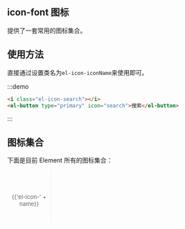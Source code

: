 <script>
  var iconList = require('examples/icon.json');

  export default {
    data() {
      return {
        icons: iconList
      };
    }
  }
</script>
<style>
  .icon-list {
    overflow: hidden;
    list-style: none;
    padding: 0;
  }
  .icon-list li {
    float: left;
    width: 20%;
    text-align: center;
    height: 120px;
    line-height: 120px;
    color: #666;
    font-size: 13px;
    transition: color .15s linear;

    border-right: 1px solid #eee;
    border-bottom: 1px solid #eee;
    margin-right: -1px;
    margin-bottom: -1px;

    @utils-vertical-center;

    & span {
      display: inline-block;
      line-height: normal;
      vertical-align: middle;
    }
    & i {
      display: block;
      font-size: 30px;
      margin-bottom: 15px;
    }
    &:hover {
      color: rgb(92, 182, 255);
      cursor: pointer;
    }
  }
</style>
## icon-font 图标

提供了一套常用的图标集合。

## 使用方法

直接通过设置类名为`el-icon-iconName`来使用即可。

:::demo
```html
<i class="el-icon-search"></i>
<el-button type="primary" icon="search">搜索</el-button>

```
:::

## 图标集合

下面是目前 Element 所有的图标集合：

<ul class="icon-list">
  <li v-for="name in icons">
    <span>
      <i :class="'el-icon-' + name"></i>
      {{'el-icon-' + name}}
    </span>
  </li>
</ul>
